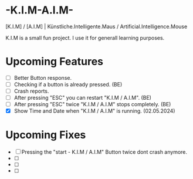 # -K.I.M-A.I.M-
[K.I.M] / [A.I.M] | Künstliche.Intelligente.Maus / Artificial.Intelligence.Mouse

K.I.M is a small fun project. I use it for generall learning purposes.


# Upcoming Features

- [ ] Better Button response.
- [ ] Checking if a button is already pressed. (BE)
- [ ] Crash reports. 
- [ ] After pressing "ESC" you can restart "K.I.M / A.I.M". (BE)
- [ ] After pressing "ESC" twice "K.I.M / A.I.M" stops completely. (BE)
- [x] Show Time and Date when "K.I.M / A.I.M" is running. (02.05.2024)

# Upcoming Fixes

- [ ] Pressing the "start - K.I.M / A.I.M" Button twice dont crash anymore.
- [ ] 
- [ ] 
- [ ] 

